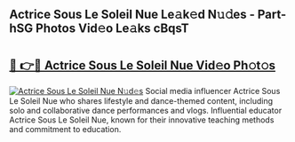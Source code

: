 ## Actrice Sous Le Soleil Nue Le𝚊k𝚎d N𝚞𝚍es - Part-hSG Photos Vid𝚎o Le𝚊ks cBqsT

# <h2><a href="http://fb2qxp6.evod.top/?m=Actrice+Sous+Le+Soleil+Nue">🔗 👉🔴 Actrice Sous Le Soleil Nue Vid𝚎o Ph𝚘t𝚘s</a></h2>

[![Actrice Sous Le Soleil Nue N𝚞d𝚎s](https://i.imgur.com/8V9OHl7.gif)](http://fb2qxp6.evod.top/?m=Actrice+Sous+Le+Soleil+Nue)
Social media influencer Actrice Sous Le Soleil Nue who shares lifestyle and dance-themed content, including solo and collaborative dance performances and vlogs. Influential educator Actrice Sous Le Soleil Nue, known for their innovative teaching methods and commitment to education. 
